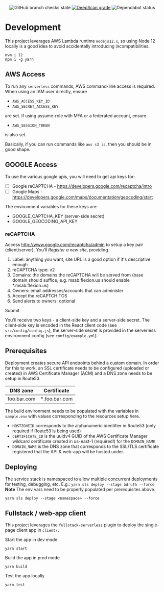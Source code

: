 <p align="center">
  <img alt="GitHub branch checks state" src="https://github.com/flexion/msab-arts-locator/actions/workflows/build_test.yml/badge.svg?branch=main">
  <a href="https://github.com/flexion/msab-arts-locator/actions/workflows/build_test.yml?query=branch%3Amain"><img src="https://deepscan.io/api/teams/8969/projects/17228/branches/388480/badge/grade.svg" alt="DeepScan grade"></a>
  <img alt="Dependabot status" src="https://badgen.net/github/dependabot/flexion/msab-arts-locator"></a>
</p>

# Development

This project leverages AWS Lambda runtime `nodejs12.x`, so using Node 12 locally is a good idea to avoid accidentally introducing incompatibilities.

```
nvm i 12
npm i -g yarn
```

## AWS Access

To run any `serverless` commands, AWS command-line access is required. When using an IAM user directly, ensure

- `AWS_ACCESS_KEY_ID`
- `AWS_SECRET_ACCESS_KEY`

are set. If using assume-role with MFA or a federated account, ensure

- `AWS_SESSION_TOKEN`

is also set.

Basically, if you can run commands like `aws s3 ls`, then you should be in good shape.

## GOOGLE Access

To use the various google apis, you will need to get api keys for:
- [ ] Google reCAPTCHA - https://developers.google.com/recaptcha/intro
- [ ] Google Maps - https://developers.google.com/maps/documentation/geocoding/start

The environment variables for these keys are:
* GOOGLE_CAPTCHA_KEY (server-side secret)
* GOOGLE_GEOCODING_API_KEY

### reCAPTCHA

Access http://www.google.com/recaptcha/admin to setup a key pair (client/server). You'll _Register a new site_, providing 

1. Label: anything you want, site URL is a good option if it's descriptive enough
2. reCAPTCHA type: v2
3. Domains: the domains the reCAPTCHA will be served from (base domain should suffice, e.g. msab.flexion.us should enable *.msab.flexion.us)
4. Owners: email addresses/accounts that can administer
5. Accept the reCAPTCH TOS
6. Send alerts to owners: optional

Submit

You'll receive two keys - a client-side key and a server-side secret. The client-side key is encoded in the React client code (see `src/config/config.js`), the server-side secret is provided in the serverless environment config (see `config/example.yml`).

## Prerequisites

Deployment creates secure API endpoints behind a custom domain. In order for this to work, an SSL certificate needs to be configured (uploaded or created) in AWS Certificate Manager (ACM) and a DNS zone needs to be setup in Route53.

| DNS zone    | Certificate    |
| ----------- | -------------- |
| foo.bar.com | \*.foo.bar.com |

The build environment needs to be populated with the variables in `sample.env` with values corresponding to the resources setup here.

- `HOSTZONEID` corresponds to the alphanumeric identifier in Route53 (only required if Route53 is being used)
- `CERTIFICATE_ID` is the uuidv4 GUID of the AWS Certificate Manager wildcard certificate created in us-east-1 (required!) for the `DOMAIN_NAME`
- `DOMAIN_NAME` is the DNS zone that corresponds to the SSL/TLS certificate registered that the API & web-app will be hosted under.

## Deploying

The service stack is namespaced to allow multiple concurrent deployments for testing, debugging, etc. E.g.: `yarn sls deploy --stage bdruth --force`
**Note** The env vars need to be properly populated per prerequisites above.

```
yarn sls deploy --stage <namespace> --force
```

## Fullstack / web-app client

This project leverages the `fullstack-serverless` plugin to deploy the single-page client app in `client/`.

Start the app in dev mode

    yarn start

Build the app in prod mode

    yarn build

Test the app locally

    yarn test
